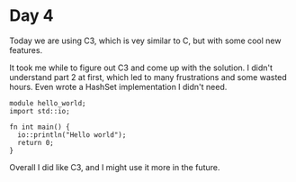 # Day 4

Today we are using C3, which is vey similar to C, but with some cool new features.

It took me while to figure out C3 and come up with the solution. I didn't understand
part 2 at first, which led to many frustrations and some wasted hours. Even wrote a
HashSet implementation I didn't need.

```c3
module hello_world;
import std::io;

fn int main() {
  io::println("Hello world");
  return 0;
}
```

Overall I did like C3, and I might use it more in the future.

